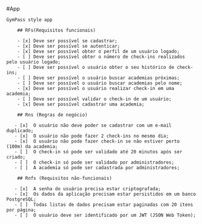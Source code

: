 #App
 
    GymPass style app

        ## RFs(Requisitos funcionais)

        - [x] Deve ser possível se cadastrar;
        - [x] Deve ser possível se autenticar;
        - [x] Deve ser possível obter o perfil de um usuário logado;
        - [ ] Deve ser possível obter o número de check-ins realizados pelo usuário logado;
        - [ ] Deve ser possível o usuário obter o seu histórico de check-ins;
        - [ ] Deve ser possível o usuário buscar academias próximas;
        - [ ] Deve ser possível o usuário buscar academias pelo nome;
        - [x] Deve ser possível o usuário realizar check-in em uma academia;
        - [ ] Deve ser possível validar o check-in de um usuário;
        - [x] Deve ser possível cadastrar uma academia;

        ## Rns (Regras de negócio)

       - [x]  O usuário não deve poder se cadastrar com um e-mail duplicado;
       - [x]  O usuário não pode fazer 2 check-ins no mesmo dia;
       - [x]  O usuário não pode fazer check-in se não estiver perto (100m) da academia;
       - [ ]  O check-in só pode ser validado até 20 minutos após ser criado;
       - [ ]  O check-in só pode ser validado por administradores;
       - [ ]  A academia só pode ser cadastrada por administradores;

        ## Rnfs (Requisitos não-funcionais)
        
       - [x]  A senha do usuário precisa estar criptografada;
       - [x]  Os dados da aplicação precisam estar persistidos em um banco PostgreSQL;
       - [ ]  Todas listas de dados precisam estar paginadas com 20 itens por página;
       - [ ]  O usuário deve ser identificado por um JWT (JSON Web Token);